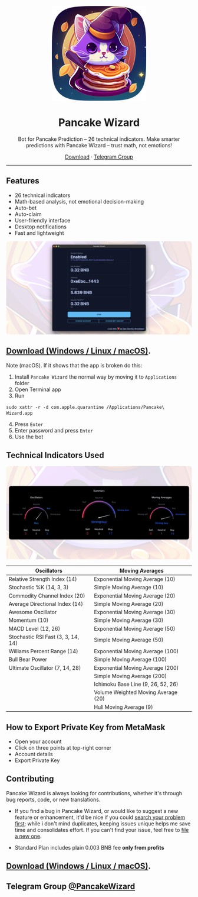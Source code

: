 <div align="center">
  <img height="256" src="./src-tauri/icons/Square310x310Logo.png" />
</div>

<h1 align="center">Pancake Wizard</h1>

<p align="center">Bot for Pancake Prediction – 26 technical indicators. Make smarter predictions with Pancake Wizard – trust math, not emotions!</p>

<p align=center>
  <a href="https://github.com/modagavr/pancake-wizard/releases/latest">Download</a> ·
  <a href="https://t.me/PancakeWizard">Telegram Group</a>
</p>

---

## Features

* 26 technical indicators
* Math-based analysis, not emotional decision-making
* Auto-bet
* Auto-claim
* User-friendly interface
* Desktop notifications
* Fast and lightweight

<img src="./images/pancake-wizard-screenshot-1.png" />

## [Download (Windows / Linux / macOS)](https://github.com/modagavr/pancake-wizard/releases/latest).

Note (macOS). If it shows that the app is broken do this:
1. Install `Pancake Wizard` the normal way by moving it to `Applications` folder
2. Open Terminal app
3. Run  
```
sudo xattr -r -d com.apple.quarantine /Applications/Pancake\ Wizard.app
```
4. Press `Enter`
5. Enter password and press `Enter`
6. Use the bot

## Technical Indicators Used

<img src="./images/pancake-wizard-screenshot-2.png" />

<div align="center">

| Oscillators                        | Moving Averages                     |
|------------------------------------|-------------------------------------|
| Relative Strength Index (14)       | Exponential Moving Average (10)     |
| Stochastic %K (14, 3, 3)           | Simple Moving Average (10)          |
| Commodity Channel Index (20)       | Exponential Moving Average (20)     |
| Average Directional Index (14)     | Simple Moving Average (20)          |
| Awesome Oscillator                 | Exponential Moving Average (30)     |
| Momentum (10)                      | Simple Moving Average (30)          |
| MACD Level (12, 26)                | Exponential Moving Average (50)     |
| Stochastic RSI Fast (3, 3, 14, 14) | Simple Moving Average (50)          |
| Williams Percent Range (14)        | Exponential Moving Average (100)    |
| Bull Bear Power                    | Simple Moving Average (100)         |
| Ultimate Oscillator (7, 14, 28)    | Exponential Moving Average (200)    |
|                                    | Simple Moving Average (200)         |
|                                    | Ichimoku Base Line (9, 26, 52, 26)  |
|                                    | Volume Weighted Moving Average (20) |
|                                    | Hull Moving Average (9)             |

</div>

## How to Export Private Key from MetaMask
- Open your account
- Click on three points at top-right corner
- Account details
- Export Private Key

## Contributing

Pancake Wizard is always looking for contributions, whether it's through bug reports, code, or new translations.

* If you find a bug in Pancake Wizard, or would like to suggest a new feature or enhancement, it'd be nice if you could [search your problem first](https://github.com/modagavr/pancake-wizard/issues); while i don't mind duplicates, keeping issues unique helps me save time and consolidates effort. If you can't find your issue, feel free to [file a new one](https://github.com/modagavr/pancake-wizard/issues/new/choose).

* Standard Plan includes plain 0.003 BNB fee **only from profits**

## [Download (Windows / Linux / macOS)](https://github.com/modagavr/pancake-wizard/releases/latest).

## Telegram Group [@PancakeWizard](https://t.me/PancakeWizard)
